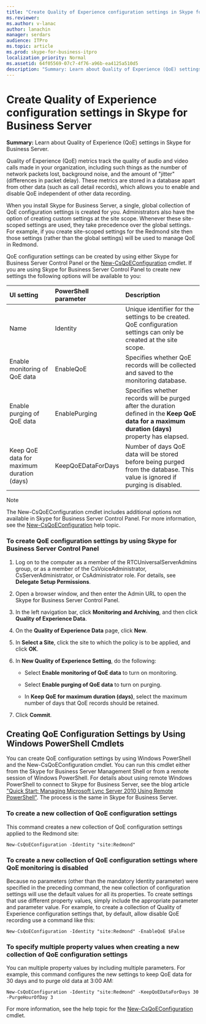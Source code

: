 ```yaml
---
title: "Create Quality of Experience configuration settings in Skype for Business Server"
ms.reviewer: 
ms.author: v-lanac
author: lanachin
manager: serdars
audience: ITPro
ms.topic: article
ms.prod: skype-for-business-itpro
localization_priority: Normal
ms.assetid: 64f05569-07c7-4f76-a96b-ea4125a510d5
description: "Summary: Learn about Quality of Experience (QoE) settings in Skype for Business Server."
---
```


# Create Quality of Experience configuration settings in Skype for Business Server
 
**Summary:** Learn about Quality of Experience (QoE) settings in Skype for Business Server.
  
Quality of Experience (QoE) metrics track the quality of audio and video calls made in your organization, including such things as the number of network packets lost, background noise, and the amount of "jitter" (differences in packet delay). These metrics are stored in a database apart from other data (such as call detail records), which allows you to enable and disable QoE independent of other data recording.
  
When you install Skype for Business Server, a single, global collection of QoE configuration settings is created for you. Administrators also have the option of creating custom settings at the site scope. Whenever these site-scoped settings are used, they take precedence over the global settings. For example, if you create site-scoped settings for the Redmond site then those settings (rather than the global settings) will be used to manage QoE in Redmond.
  
QoE configuration settings can be created by using either Skype for Business Server Control Panel or the [New-CsQoEConfiguration](https://docs.microsoft.com/powershell/module/skype/new-csqoeconfiguration?view=skype-ps) cmdlet. If you are using Skype for Business Server Control Panel to create new settings the following options will be available to you:
  
|**UI setting**|**PowerShell parameter**|**Description**|
|:-----|:-----|:-----|
|Name  <br/> |Identity  <br/> |Unique identifier for the settings to be created. QoE configuration settings can only be created at the site scope.  <br/> |
|Enable monitoring of QoE data  <br/> |EnableQoE  <br/> |Specifies whether QoE records will be collected and saved to the monitoring database.  <br/> |
|Enable purging of QoE data  <br/> |EnablePurging  <br/> |Specifies whether records will be purged after the duration defined in the **Keep QoE data for a maximum duration (days)** property has elapsed. <br/> |
|Keep QoE data for maximum duration (days)  <br/> |KeepQoEDataForDays  <br/> |Number of days QoE data will be stored before being purged from the database. This value is ignored if purging is disabled.  <br/> |
   
> [!NOTE]
> The New-CsQoEConfiguration cmdlet includes additional options not available in Skype for Business Server Control Panel. For more information, see the [New-CsQoEConfiguration](https://docs.microsoft.com/powershell/module/skype/new-csqoeconfiguration?view=skype-ps) help topic.
  
### To create QoE configuration settings by using Skype for Business Server Control Panel

1. Log on to the computer as a member of the RTCUniversalServerAdmins group, or as a member of the CsVoiceAdministrator, CsServerAdministrator, or CsAdministrator role. For details, see **Delegate Setup Permissions**.
    
2. Open a browser window, and then enter the Admin URL to open the Skype for Business Server Control Panel.  
    
3. In the left navigation bar, click **Monitoring and Archiving**, and then click **Quality of Experience Data**.
    
4. On the **Quality of Experience Data** page, click **New**.
    
5. In **Select a Site**, click the site to which the policy is to be applied, and click **OK**.
    
6. In **New Quality of Experience Setting**, do the following:
    
   - Select **Enable monitoring of QoE data** to turn on monitoring.
    
   - Select **Enable purging of QoE data** to turn on purging.
    
   - In **Keep QoE for maximum duration (days)**, select the maximum number of days that QoE records should be retained.
    
7. Click **Commit**.
    
## Creating QoE Configuration Settings by Using Windows PowerShell Cmdlets

You can create QoE configuration settings by using Windows PowerShell and the New-CsQoEConfiguration cmdlet. You can run this cmdlet either from the Skype for Business Server Management Shell or from a remote session of Windows PowerShell. For details about using remote Windows PowerShell to connect to Skype for Business Server, see the blog article ["Quick Start: Managing Microsoft Lync Server 2010 Using Remote PowerShell"](https://go.microsoft.com/fwlink/p/?linkId=255876). The process is the same in Skype for Business Server.
  
### To create a new collection of QoE configuration settings

 This command creates a new collection of QoE configuration settings applied to the Redmond site:
    
  ```
  New-CsQoEConfiguration -Identity "site:Redmond"
  ```

### To create a new collection of QoE configuration settings where QoE monitoring is disabled

 Because no parameters (other than the mandatory Identity parameter) were specified in the preceding command, the new collection of configuration settings will use the default values for all its properties. To create settings that use different property values, simply include the appropriate parameter and parameter value. For example, to create a collection of Quality of Experience configuration settings that, by default, allow disable QoE recording use a command like this:
    
  ```
  New-CsQoEConfiguration -Identity "site:Redmond" -EnableQoE $False
  ```

### To specify multiple property values when creating a new collection of QoE configuration settings

 You can multiple property values by including multiple parameters. For example, this command configures the new settings to keep QoE data for 30 days and to purge old data at 3:00 AM:
    
  ```
  New-CsQoEConfiguration -Identity "site:Redmond" -KeepQoEDataForDays 30 -PurgeHourOfDay 3
  ```

For more information, see the help topic for the [New-CsQoEConfiguration](https://docs.microsoft.com/powershell/module/skype/new-csqoeconfiguration?view=skype-ps) cmdlet.
  

